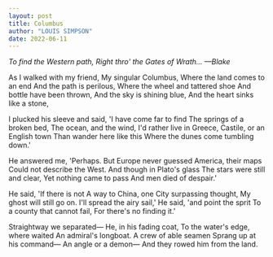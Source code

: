 ```yaml
---
layout: post
title: Columbus
author: "LOUIS SIMPSON"
date: 2022-06-11
---
```


<em>
To find the Western path,
Right thro' the Gates of Wrath...
  —Blake
</em>
  
As I walked with my friend,
My singular Columbus,
Where the land comes to an end
And the path is perilous,
Where the wheel and tattered shoe
And bottle have been thrown,
And the sky is shining blue,
And the heart sinks like a stone,

I plucked his sleeve and said,
'I have come far to find
The springs of a broken bed,
The ocean, and the wind,
I'd rather live in Greece,
Castile, or an English town
Than wander here like this
Where the dunes come tumbling down.'

He answered me, 'Perhaps.
But Europe never guessed
America, their maps
Could not describe the West.
And though in Plato's glass
The stars were still and clear,
Yet nothing came to pass
And men died of despair.'

He said, 'If there is not
A way to China, one
City surpassing thought,
My ghost will still go on.
I'll spread the airy sail,'
He said, 'and point the sprit
To a county that cannot fail,
For there's no finding it.'

Straightway we separated—
He, in his fading coat,
To the water's edge, where waited
An admiral's longboat.
A crew of able seamen
Sprang up at his command—
An angle or a demon—
And they rowed him from the land.
